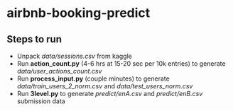 # airbnb-booking-predict

## Steps to run
- Unpack *data/sessions.csv* from kaggle
- Run **action_count.py** (4-6 hrs at 15-20 sec per 10k entries) to generate *data/user_actions_count.csv*
- Run **process_input.py** (couple minutes) to generate *data/train_users_2_norm.csv* and *data/test_users_norm.csv*
- Run **3level.py** to generate *predict/enA.csv* and *predict/enB.csv* submission data
